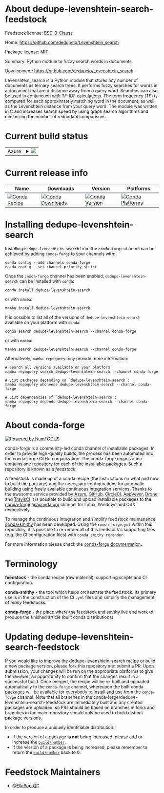 About dedupe-levenshtein-search-feedstock
=========================================

Feedstock license: [BSD-3-Clause](https://github.com/conda-forge/dedupe-levenshtein-search-feedstock/blob/main/LICENSE.txt)

Home: https://github.com/dedupeio/Levenshtein_search

Package license: MIT

Summary: Python module to fuzzy search words in documents.

Development: https://github.com/dedupeio/Levenshtein_search

Levenshtein_search is a Python module that stores any number of documents as ternary search trees. It performs fuzzy searches for words in a document that are d distance away from a query word. Searches can also be used in conjunction with TF-IDF calculations. The term frequency (TF) is computed for each approximately matching word in the document, as well as the Levenshtein distance from your query word. The module was written in C and increases search speed by using graph search algorithms and minimizing the number of redundant comparisons.

Current build status
====================


<table>
    
  <tr>
    <td>Azure</td>
    <td>
      <details>
        <summary>
          <a href="https://dev.azure.com/conda-forge/feedstock-builds/_build/latest?definitionId=24797&branchName=main">
            <img src="https://dev.azure.com/conda-forge/feedstock-builds/_apis/build/status/dedupe-levenshtein-search-feedstock?branchName=main">
          </a>
        </summary>
        <table>
          <thead><tr><th>Variant</th><th>Status</th></tr></thead>
          <tbody><tr>
              <td>linux_64_python3.10.____cpython</td>
              <td>
                <a href="https://dev.azure.com/conda-forge/feedstock-builds/_build/latest?definitionId=24797&branchName=main">
                  <img src="https://dev.azure.com/conda-forge/feedstock-builds/_apis/build/status/dedupe-levenshtein-search-feedstock?branchName=main&jobName=linux&configuration=linux%20linux_64_python3.10.____cpython" alt="variant">
                </a>
              </td>
            </tr><tr>
              <td>linux_64_python3.11.____cpython</td>
              <td>
                <a href="https://dev.azure.com/conda-forge/feedstock-builds/_build/latest?definitionId=24797&branchName=main">
                  <img src="https://dev.azure.com/conda-forge/feedstock-builds/_apis/build/status/dedupe-levenshtein-search-feedstock?branchName=main&jobName=linux&configuration=linux%20linux_64_python3.11.____cpython" alt="variant">
                </a>
              </td>
            </tr><tr>
              <td>linux_64_python3.12.____cpython</td>
              <td>
                <a href="https://dev.azure.com/conda-forge/feedstock-builds/_build/latest?definitionId=24797&branchName=main">
                  <img src="https://dev.azure.com/conda-forge/feedstock-builds/_apis/build/status/dedupe-levenshtein-search-feedstock?branchName=main&jobName=linux&configuration=linux%20linux_64_python3.12.____cpython" alt="variant">
                </a>
              </td>
            </tr><tr>
              <td>linux_64_python3.13.____cp313</td>
              <td>
                <a href="https://dev.azure.com/conda-forge/feedstock-builds/_build/latest?definitionId=24797&branchName=main">
                  <img src="https://dev.azure.com/conda-forge/feedstock-builds/_apis/build/status/dedupe-levenshtein-search-feedstock?branchName=main&jobName=linux&configuration=linux%20linux_64_python3.13.____cp313" alt="variant">
                </a>
              </td>
            </tr><tr>
              <td>linux_64_python3.9.____cpython</td>
              <td>
                <a href="https://dev.azure.com/conda-forge/feedstock-builds/_build/latest?definitionId=24797&branchName=main">
                  <img src="https://dev.azure.com/conda-forge/feedstock-builds/_apis/build/status/dedupe-levenshtein-search-feedstock?branchName=main&jobName=linux&configuration=linux%20linux_64_python3.9.____cpython" alt="variant">
                </a>
              </td>
            </tr><tr>
              <td>osx_64_python3.10.____cpython</td>
              <td>
                <a href="https://dev.azure.com/conda-forge/feedstock-builds/_build/latest?definitionId=24797&branchName=main">
                  <img src="https://dev.azure.com/conda-forge/feedstock-builds/_apis/build/status/dedupe-levenshtein-search-feedstock?branchName=main&jobName=osx&configuration=osx%20osx_64_python3.10.____cpython" alt="variant">
                </a>
              </td>
            </tr><tr>
              <td>osx_64_python3.11.____cpython</td>
              <td>
                <a href="https://dev.azure.com/conda-forge/feedstock-builds/_build/latest?definitionId=24797&branchName=main">
                  <img src="https://dev.azure.com/conda-forge/feedstock-builds/_apis/build/status/dedupe-levenshtein-search-feedstock?branchName=main&jobName=osx&configuration=osx%20osx_64_python3.11.____cpython" alt="variant">
                </a>
              </td>
            </tr><tr>
              <td>osx_64_python3.12.____cpython</td>
              <td>
                <a href="https://dev.azure.com/conda-forge/feedstock-builds/_build/latest?definitionId=24797&branchName=main">
                  <img src="https://dev.azure.com/conda-forge/feedstock-builds/_apis/build/status/dedupe-levenshtein-search-feedstock?branchName=main&jobName=osx&configuration=osx%20osx_64_python3.12.____cpython" alt="variant">
                </a>
              </td>
            </tr><tr>
              <td>osx_64_python3.13.____cp313</td>
              <td>
                <a href="https://dev.azure.com/conda-forge/feedstock-builds/_build/latest?definitionId=24797&branchName=main">
                  <img src="https://dev.azure.com/conda-forge/feedstock-builds/_apis/build/status/dedupe-levenshtein-search-feedstock?branchName=main&jobName=osx&configuration=osx%20osx_64_python3.13.____cp313" alt="variant">
                </a>
              </td>
            </tr><tr>
              <td>osx_64_python3.9.____cpython</td>
              <td>
                <a href="https://dev.azure.com/conda-forge/feedstock-builds/_build/latest?definitionId=24797&branchName=main">
                  <img src="https://dev.azure.com/conda-forge/feedstock-builds/_apis/build/status/dedupe-levenshtein-search-feedstock?branchName=main&jobName=osx&configuration=osx%20osx_64_python3.9.____cpython" alt="variant">
                </a>
              </td>
            </tr><tr>
              <td>win_64_python3.10.____cpython</td>
              <td>
                <a href="https://dev.azure.com/conda-forge/feedstock-builds/_build/latest?definitionId=24797&branchName=main">
                  <img src="https://dev.azure.com/conda-forge/feedstock-builds/_apis/build/status/dedupe-levenshtein-search-feedstock?branchName=main&jobName=win&configuration=win%20win_64_python3.10.____cpython" alt="variant">
                </a>
              </td>
            </tr><tr>
              <td>win_64_python3.11.____cpython</td>
              <td>
                <a href="https://dev.azure.com/conda-forge/feedstock-builds/_build/latest?definitionId=24797&branchName=main">
                  <img src="https://dev.azure.com/conda-forge/feedstock-builds/_apis/build/status/dedupe-levenshtein-search-feedstock?branchName=main&jobName=win&configuration=win%20win_64_python3.11.____cpython" alt="variant">
                </a>
              </td>
            </tr><tr>
              <td>win_64_python3.12.____cpython</td>
              <td>
                <a href="https://dev.azure.com/conda-forge/feedstock-builds/_build/latest?definitionId=24797&branchName=main">
                  <img src="https://dev.azure.com/conda-forge/feedstock-builds/_apis/build/status/dedupe-levenshtein-search-feedstock?branchName=main&jobName=win&configuration=win%20win_64_python3.12.____cpython" alt="variant">
                </a>
              </td>
            </tr><tr>
              <td>win_64_python3.13.____cp313</td>
              <td>
                <a href="https://dev.azure.com/conda-forge/feedstock-builds/_build/latest?definitionId=24797&branchName=main">
                  <img src="https://dev.azure.com/conda-forge/feedstock-builds/_apis/build/status/dedupe-levenshtein-search-feedstock?branchName=main&jobName=win&configuration=win%20win_64_python3.13.____cp313" alt="variant">
                </a>
              </td>
            </tr><tr>
              <td>win_64_python3.9.____cpython</td>
              <td>
                <a href="https://dev.azure.com/conda-forge/feedstock-builds/_build/latest?definitionId=24797&branchName=main">
                  <img src="https://dev.azure.com/conda-forge/feedstock-builds/_apis/build/status/dedupe-levenshtein-search-feedstock?branchName=main&jobName=win&configuration=win%20win_64_python3.9.____cpython" alt="variant">
                </a>
              </td>
            </tr>
          </tbody>
        </table>
      </details>
    </td>
  </tr>
</table>

Current release info
====================

| Name | Downloads | Version | Platforms |
| --- | --- | --- | --- |
| [![Conda Recipe](https://img.shields.io/badge/recipe-dedupe--levenshtein--search-green.svg)](https://anaconda.org/conda-forge/dedupe-levenshtein-search) | [![Conda Downloads](https://img.shields.io/conda/dn/conda-forge/dedupe-levenshtein-search.svg)](https://anaconda.org/conda-forge/dedupe-levenshtein-search) | [![Conda Version](https://img.shields.io/conda/vn/conda-forge/dedupe-levenshtein-search.svg)](https://anaconda.org/conda-forge/dedupe-levenshtein-search) | [![Conda Platforms](https://img.shields.io/conda/pn/conda-forge/dedupe-levenshtein-search.svg)](https://anaconda.org/conda-forge/dedupe-levenshtein-search) |

Installing dedupe-levenshtein-search
====================================

Installing `dedupe-levenshtein-search` from the `conda-forge` channel can be achieved by adding `conda-forge` to your channels with:

```
conda config --add channels conda-forge
conda config --set channel_priority strict
```

Once the `conda-forge` channel has been enabled, `dedupe-levenshtein-search` can be installed with `conda`:

```
conda install dedupe-levenshtein-search
```

or with `mamba`:

```
mamba install dedupe-levenshtein-search
```

It is possible to list all of the versions of `dedupe-levenshtein-search` available on your platform with `conda`:

```
conda search dedupe-levenshtein-search --channel conda-forge
```

or with `mamba`:

```
mamba search dedupe-levenshtein-search --channel conda-forge
```

Alternatively, `mamba repoquery` may provide more information:

```
# Search all versions available on your platform:
mamba repoquery search dedupe-levenshtein-search --channel conda-forge

# List packages depending on `dedupe-levenshtein-search`:
mamba repoquery whoneeds dedupe-levenshtein-search --channel conda-forge

# List dependencies of `dedupe-levenshtein-search`:
mamba repoquery depends dedupe-levenshtein-search --channel conda-forge
```


About conda-forge
=================

[![Powered by
NumFOCUS](https://img.shields.io/badge/powered%20by-NumFOCUS-orange.svg?style=flat&colorA=E1523D&colorB=007D8A)](https://numfocus.org)

conda-forge is a community-led conda channel of installable packages.
In order to provide high-quality builds, the process has been automated into the
conda-forge GitHub organization. The conda-forge organization contains one repository
for each of the installable packages. Such a repository is known as a *feedstock*.

A feedstock is made up of a conda recipe (the instructions on what and how to build
the package) and the necessary configurations for automatic building using freely
available continuous integration services. Thanks to the awesome service provided by
[Azure](https://azure.microsoft.com/en-us/services/devops/), [GitHub](https://github.com/),
[CircleCI](https://circleci.com/), [AppVeyor](https://www.appveyor.com/),
[Drone](https://cloud.drone.io/welcome), and [TravisCI](https://travis-ci.com/)
it is possible to build and upload installable packages to the
[conda-forge](https://anaconda.org/conda-forge) [anaconda.org](https://anaconda.org/)
channel for Linux, Windows and OSX respectively.

To manage the continuous integration and simplify feedstock maintenance
[conda-smithy](https://github.com/conda-forge/conda-smithy) has been developed.
Using the ``conda-forge.yml`` within this repository, it is possible to re-render all of
this feedstock's supporting files (e.g. the CI configuration files) with ``conda smithy rerender``.

For more information please check the [conda-forge documentation](https://conda-forge.org/docs/).

Terminology
===========

**feedstock** - the conda recipe (raw material), supporting scripts and CI configuration.

**conda-smithy** - the tool which helps orchestrate the feedstock.
                   Its primary use is in the construction of the CI ``.yml`` files
                   and simplify the management of *many* feedstocks.

**conda-forge** - the place where the feedstock and smithy live and work to
                  produce the finished article (built conda distributions)


Updating dedupe-levenshtein-search-feedstock
============================================

If you would like to improve the dedupe-levenshtein-search recipe or build a new
package version, please fork this repository and submit a PR. Upon submission,
your changes will be run on the appropriate platforms to give the reviewer an
opportunity to confirm that the changes result in a successful build. Once
merged, the recipe will be re-built and uploaded automatically to the
`conda-forge` channel, whereupon the built conda packages will be available for
everybody to install and use from the `conda-forge` channel.
Note that all branches in the conda-forge/dedupe-levenshtein-search-feedstock are
immediately built and any created packages are uploaded, so PRs should be based
on branches in forks and branches in the main repository should only be used to
build distinct package versions.

In order to produce a uniquely identifiable distribution:
 * If the version of a package **is not** being increased, please add or increase
   the [``build/number``](https://docs.conda.io/projects/conda-build/en/latest/resources/define-metadata.html#build-number-and-string).
 * If the version of a package **is** being increased, please remember to return
   the [``build/number``](https://docs.conda.io/projects/conda-build/en/latest/resources/define-metadata.html#build-number-and-string)
   back to 0.

Feedstock Maintainers
=====================

* [@EllaBootQC](https://github.com/EllaBootQC/)

